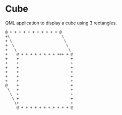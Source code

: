 # Cube

QML application to display a cube using 3 rectangles.

    @ + + + + + + + + + + + @
    +\                       \
    + \                       \
    +  \                       \
    +   \                       \
    +    @ + + + + + + + + +++ + @
    +    +                       +
    +    +                       +
    +    +                       +
    +    +                       +
    +    +                       +
    +    +                       +
    @    +                       +
     \   +                       +
      \  +                       +
       \ +                       +
        \+                       +
         @ + + + + + + + + + + + @
